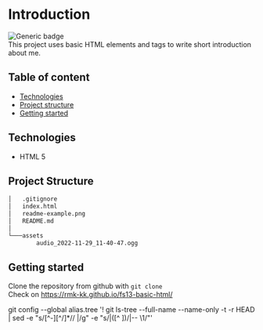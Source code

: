 # Introduction
![Generic badge](https://img.shields.io/badge/HTML-v.5-blue.svg) <br>
This project uses basic HTML elements and tags to write short introduction about me. 

## Table of content
* [Technologies](#technologies)
* [Project structure](#structure)
* [Getting started](#start)

## Technologies
* HTML 5

## Project Structure
``` bash    
│   .gitignore
│   index.html
│   readme-example.png
│   README.md
│
└───assets
        audio_2022-11-29_11-40-47.ogg

```
## Getting started

Clone the repository from github with `git clone` <br>
Check on https://rmk-kk.github.io/fs13-basic-html/



git config --global alias.tree '! git ls-tree --full-name --name-only -t -r HEAD | sed -e "s/[^-][^\/]*\//   |/g" -e "s/|\([^ ]\)/|-- \1/"'
